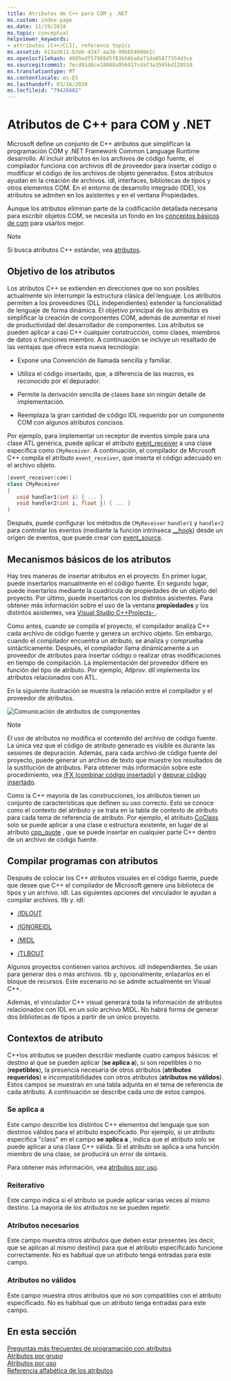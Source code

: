 ```yaml
---
title: Atributos de C++ para COM y .NET
ms.custom: index-page
ms.date: 11/19/2018
ms.topic: conceptual
helpviewer_keywords:
- attributes [C++/CLI], reference topics
ms.assetid: 613a3611-b3eb-4347-aa38-99b654600e1c
ms.openlocfilehash: 4885edf57988d5f83b56ba6a71da85877354d3ce
ms.sourcegitcommit: 7ecd91d8ce18088a956917cdaf3a3565bd128510
ms.translationtype: MT
ms.contentlocale: es-ES
ms.lasthandoff: 03/16/2020
ms.locfileid: "79426682"
---
```

# <a name="c-attributes-for-com-and-net"></a>Atributos de C++ para COM y .NET

Microsoft define un conjunto de C++ atributos que simplifican la programación COM y .NET Framework Common Language Runtime desarrollo. Al incluir atributos en los archivos de código fuente, el compilador funciona con archivos dll de proveedor para insertar código o modificar el código de los archivos de objeto generados. Estos atributos ayudan en la creación de archivos. idl, interfaces, bibliotecas de tipos y otros elementos COM. En el entorno de desarrollo integrado (IDE), los atributos se admiten en los asistentes y en el ventana Propiedades.

Aunque los atributos eliminan parte de la codificación detallada necesaria para escribir objetos COM, se necesita un fondo en los [conceptos básicos de com](/windows/win32/com/the-component-object-model) para usarlos mejor.

> [!NOTE]
> Si busca atributos C++ estándar, vea [atributos](../../cpp/attributes.md).

## <a name="purpose-of-attributes"></a>Objetivo de los atributos

Los atributos C++ se extienden en direcciones que no son posibles actualmente sin interrumpir la estructura clásica del lenguaje. Los atributos permiten a los proveedores (DLL independientes) extender la funcionalidad de lenguaje de forma dinámica. El objetivo principal de los atributos es simplificar la creación de componentes COM, además de aumentar el nivel de productividad del desarrollador de componentes. Los atributos se pueden aplicar a casi C++ cualquier construcción, como clases, miembros de datos o funciones miembro. A continuación se incluye un resaltado de las ventajas que ofrece esta nueva tecnología:

- Expone una Convención de llamada sencilla y familiar.

- Utiliza el código insertado, que, a diferencia de las macros, es reconocido por el depurador.

- Permite la derivación sencilla de clases base sin ningún detalle de implementación.

- Reemplaza la gran cantidad de código IDL requerido por un componente COM con algunos atributos concisos.

Por ejemplo, para implementar un receptor de eventos simple para una clase ATL genérica, puede aplicar el atributo [event_receiver](event-receiver.md) a una clase específica como `CMyReceiver`. A continuación, el compilador de Microsoft C++ compila el atributo `event_receiver`, que inserta el código adecuado en el archivo objeto.

```cpp
[event_receiver(com)]
class CMyReceiver
{
   void handler1(int i) { ... }
   void handler2(int i, float j) { ... }
}
```

Después, puede configurar los métodos de `CMyReceiver` `handler1` y `handler2` para controlar los eventos (mediante la función intrínseca [__hook](../../cpp/hook.md)) desde un origen de eventos, que puede crear con [event_source](event-source.md).

## <a name="basic-mechanics-of-attributes"></a>Mecanismos básicos de los atributos

Hay tres maneras de insertar atributos en el proyecto. En primer lugar, puede insertarlos manualmente en el código fuente. En segundo lugar, puede insertarlos mediante la cuadrícula de propiedades de un objeto del proyecto. Por último, puede insertarlos con los distintos asistentes. Para obtener más información sobre el uso de la ventana **propiedades** y los distintos asistentes, vea [Visual Studio C++Projects- ](../../build/creating-and-managing-visual-cpp-projects.md).

Como antes, cuando se compila el proyecto, el compilador analiza C++ cada archivo de código fuente y genera un archivo objeto. Sin embargo, cuando el compilador encuentra un atributo, se analiza y comprueba sintácticamente. Después, el compilador llama dinámicamente a un proveedor de atributos para insertar código o realizar otras modificaciones en tiempo de compilación. La implementación del proveedor difiere en función del tipo de atributo. Por ejemplo, Atlprov. dll implementa los atributos relacionados con ATL.

En la siguiente ilustración se muestra la relación entre el compilador y el proveedor de atributos.

![Comunicación de atributos de componentes](../media/vccompattrcomm.gif "Comunicación de atributos de componentes")

> [!NOTE]
> El uso de atributos no modifica el contenido del archivo de código fuente. La única vez que el código de atributo generado es visible es durante las sesiones de depuración. Además, para cada archivo de código fuente del proyecto, puede generar un archivo de texto que muestre los resultados de la sustitución de atributos. Para obtener más información sobre este procedimiento, vea [/FX (combinar código insertado)](../../build/reference/fx-merge-injected-code.md) y [depurar código insertado](/visualstudio/debugger/how-to-debug-injected-code).

Como la C++ mayoría de las construcciones, los atributos tienen un conjunto de características que definen su uso correcto. Esto se conoce como el contexto del atributo y se trata en la tabla de contexto de atributo para cada tema de referencia de atributo. Por ejemplo, el atributo [CoClass](coclass.md) solo se puede aplicar a una clase o estructura existente, en lugar de al atributo [cpp_quote](cpp-quote.md) , que se puede insertar en cualquier parte C++ dentro de un archivo de código fuente.

## <a name="building-an-attributed-program"></a>Compilar programas con atributos

Después de colocar los C++ atributos visuales en el código fuente, puede que desee que C++ el compilador de Microsoft genere una biblioteca de tipos y un archivo. idl. Las siguientes opciones del vinculador le ayudan a compilar archivos. tlb y. idl:

- [/IDLOUT](../../build/reference/idlout-name-midl-output-files.md)

- [/IGNOREIDL](../../build/reference/ignoreidl-don-t-process-attributes-into-midl.md)

- [/MIDL](../../build/reference/midl-specify-midl-command-line-options.md)

- [/TLBOUT](../../build/reference/tlbout-name-dot-tlb-file.md)

Algunos proyectos contienen varios archivos. idl independientes. Se usan para generar dos o más archivos. tlb y, opcionalmente, enlazarlos en el bloque de recursos. Este escenario no se admite actualmente en Visual C++.

Además, el vinculador C++ visual generará toda la información de atributos relacionados con IDL en un solo archivo MIDL. No habrá forma de generar dos bibliotecas de tipos a partir de un único proyecto.

## <a name="contexts"></a>Contextos de atributo

C++los atributos se pueden describir mediante cuatro campos básicos: el destino al que se pueden aplicar (**se aplica a**), si son repetibles o no (**repetibles**), la presencia necesaria de otros atributos (**atributos requeridos**) e incompatibilidades con otros atributos (**atributos no válidos**). Estos campos se muestran en una tabla adjunta en el tema de referencia de cada atributo. A continuación se describe cada uno de estos campos.

### <a name="applies-to"></a>Se aplica a

Este campo describe los distintos C++ elementos del lenguaje que son destinos válidos para el atributo especificado. Por ejemplo, si un atributo especifica "class" en el campo **se aplica a** , indica que el atributo solo se puede aplicar a una clase C++ válida. Si el atributo se aplica a una función miembro de una clase, se producirá un error de sintaxis.

Para obtener más información, vea [atributos por uso](attributes-by-usage.md).

### <a name="repeatable"></a>Reiterativo

Este campo indica si el atributo se puede aplicar varias veces al mismo destino. La mayoría de los atributos no se pueden repetir.

### <a name="required-attributes"></a>Atributos necesarios

Este campo muestra otros atributos que deben estar presentes (es decir, que se aplican al mismo destino) para que el atributo especificado funcione correctamente. No es habitual que un atributo tenga entradas para este campo.

### <a name="invalid-attributes"></a>Atributos no válidos

Este campo muestra otros atributos que no son compatibles con el atributo especificado. No es habitual que un atributo tenga entradas para este campo.

## <a name="in-this-section"></a>En esta sección

[Preguntas más frecuentes de programación con atributos](attribute-programming-faq.md)<br/>
[Atributos por grupo](attributes-by-group.md)<br/>
[Atributos por uso](attributes-by-usage.md)<br/>
[Referencia alfabética de los atributos](attributes-alphabetical-reference.md)